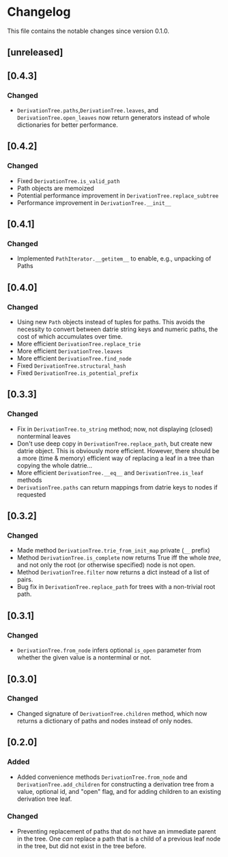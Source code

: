 # Changelog

This file contains the notable changes since version 0.1.0.

## [unreleased]

## [0.4.3]

### Changed

- `DerivationTree.paths`,`DerivationTree.leaves`, and `DerivationTree.open_leaves` now
  return generators instead of whole dictionaries for better performance.

## [0.4.2]

### Changed

- Fixed `DerivationTree.is_valid_path`
- Path objects are memoized
- Potential performance improvement in `DerivationTree.replace_subtree`
- Performance improvement in `DerivationTree.__init__`

## [0.4.1]

### Changed

- Implemented `PathIterator.__getitem__` to enable, e.g., unpacking of Paths

## [0.4.0]

### Changed

- Using new `Path` objects instead of tuples for paths. This avoids the necessity to
  convert between datrie string keys and numeric paths, the cost of which accumulates
  over time.
- More efficient `DerivationTree.replace_trie`
- More efficient `DerivationTree.leaves`
- More efficient `DerivationTree.find_node`
- Fixed `DerivationTree.structural_hash`
- Fixed `DerivationTree.is_potential_prefix`

## [0.3.3]

### Changed

- Fix in `DerivationTree.to_string` method; now, not displaying (closed) nonterminal
  leaves
- Don't use deep copy in `DerivationTree.replace_path`, but create new datrie object.
  This is obviously more efficient. However, there should be a more (time & memory)
  efficient way of replacing a leaf in a tree than copying the whole datrie...
- More efficient `DerivationTree.__eq__` and `DerivationTree.is_leaf` methods
- `DerivationTree.paths` can return mappings from datrie keys to nodes if requested 

## [0.3.2]

### Changed

- Made method `DerivationTree.trie_from_init_map` private (`__` prefix)
- Method `DerivationTree.is_complete` now returns True iff the whole *tree*, and not
  only the root (or otherwise specified) node is not open.
- Method `DerivationTree.filter` now returns a dict instead of a list of pairs.
- Bug fix in `DerivationTree.replace_path` for trees with a non-trivial root path.

## [0.3.1]

### Changed

- `DerivationTree.from_node` infers optional `is_open` parameter from whether the given
  value is a nonterminal or not.
 
## [0.3.0]

### Changed

- Changed signature of `DerivationTree.children` method, which now returns a dictionary
  of paths and nodes instead of only nodes.

## [0.2.0]

### Added

- Added convenience methods `DerivationTree.from_node` and `DerivationTree.add_children`
  for constructing a derivation tree from a value, optional id, and "open" flag, and
  for adding children to an existing derivation tree leaf.

### Changed

- Preventing replacement of paths that do not have an immediate parent in the tree.
  One *can* replace a path that is a child of a previous leaf node in the tree, but
  did not exist in the tree before.
